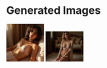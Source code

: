 # Generated Images



<img src="2025_06_29_01.webp" width="100"/> <img src="2025_06_29_02.webp" width="100"/>